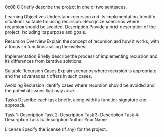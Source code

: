 0x08 C
Briefly describe the project in one or two sentences.

Learning Objectives
Understand recursion and its implementation.
Identify situations suitable for using recursion.
Recognize scenarios where recursion should be avoided.
Description
Provide a brief description of the project, including its purpose and goals.

Recursion Overview
Explain the concept of recursion and how it works, with a focus on functions calling themselves.

Implementation
Briefly describe the process of implementing recursion and its differences from iterative solutions.

Suitable Recursion Cases
Explain scenarios where recursion is appropriate and the advantages it offers in such cases.

Avoiding Recursion
Identify cases where recursion should be avoided and the potential issues that may arise.

Tasks
Describe each task briefly, along with its function signature and approach.

Task 1: Description
Task 2: Description
Task 3: Description
Task 4: Description
Task 5: Description
Author
Your Name

License
Specify the license (if any) for the project.


